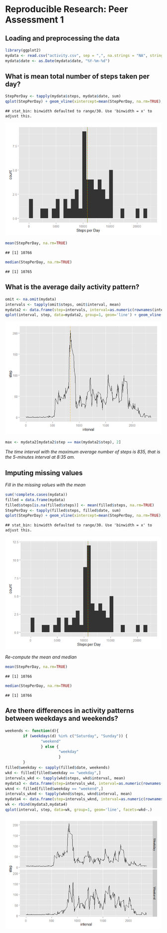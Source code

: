 Reproducible Research: Peer Assessment 1
==========================================

## Loading and preprocessing the data

```r
library(ggplot2)
mydata <- read.csv("activity.csv", sep = ",", na.strings = "NA", stringsAsFactors = FALSE, header = TRUE)
mydata$date <- as.Date(mydata$date, "%Y-%m-%d")
```


## What is mean total number of steps taken per day?

```r
StepPerDay <- tapply(mydata$steps, mydata$date, sum)
qplot(StepPerDay) + geom_vline(xintercept=mean(StepPerDay, na.rm=TRUE), color="red") + geom_vline(xintercept=median(StepPerDay, na.rm=TRUE), color="green" , lty=4) + xlab("Steps per Day")
```

```
## stat_bin: binwidth defaulted to range/30. Use 'binwidth = x' to adjust this.
```

![plot of chunk stepsperday](./PA1_template_files/figure-html/stepsperday.png) 


```r
mean(StepPerDay, na.rm=TRUE)
```

```
## [1] 10766
```


```r
median(StepPerDay, na.rm=TRUE)
```

```
## [1] 10765
```


## What is the average daily activity pattern?

```r
omit <- na.omit(mydata)
intervals <- tapply(omit$steps, omit$interval, mean)
mydata2 <- data.frame(step=intervals, interval=as.numeric(rownames(intervals)))
qplot(interval, step, data=mydata2, group=1, geom='line') + geom_vline(xintercept=mydata2[mydata2$step == max(mydata2$step),2], color="orange", lty=4)
```

![plot of chunk activitypattern](./PA1_template_files/figure-html/activitypattern.png) 


```r
max <- mydata2[mydata2$step == max(mydata2$step), 2]
```

*The time interval with the maximum average number of steps is 835, that is the 5-minutes interval at 8:35 am.*


## Imputing missing values
*Fill in the missing values with the mean*


```r
sum(!complete.cases(mydata))
filled = data.frame(mydata)
filled$steps[is.na(filled$steps)] <- mean(filled$steps, na.rm=TRUE)
StepPerDay <- tapply(filled$steps, filled$date, sum)
qplot(StepPerDay) + geom_vline(xintercept=mean(StepPerDay, na.rm=TRUE), color="red") + geom_vline(xintercept=median(StepPerDay, na.rm=TRUE), color="green", lty=4) + xlab("Steps per Day")
```

```
## stat_bin: binwidth defaulted to range/30. Use 'binwidth = x' to adjust this.
```

![plot of chunk missingvaluefilled](./PA1_template_files/figure-html/missingvaluefilled.png) 

*Re-compute the mean and median*


```r
mean(StepPerDay, na.rm=TRUE)
```

```
## [1] 10766
```


```r
median(StepPerDay, na.rm=TRUE)
```

```
## [1] 10766
```

## Are there differences in activity patterns between weekdays and weekends?

```r
weekends <- function(d){
        if (weekdays(d) %in% c("Saturday", "Sunday")) {
                "weekend"
                } else {
                        "weekday"
                        }
        }
filled$weekday <- sapply(filled$date, weekends)
wkd <- filled[filled$weekday == "weekday",]
intervals_wkd <- tapply(wkd$steps, wkd$interval, mean)
mydata3 <- data.frame(step=intervals_wkd, interval=as.numeric(rownames(intervals_wkd)), wkd="Weekday")
wknd <- filled[filled$weekday == "weekend",]
intervals_wknd <- tapply(wknd$steps, wknd$interval, mean)
mydata4 <- data.frame(step=intervals_wknd, interval=as.numeric(rownames(intervals_wknd)), wkd="Weekend")
wk <- rbind(mydata3,mydata4)  
qplot(interval, step, data=wk, group=1, geom='line', facets=wkd~.)
```

![plot of chunk weekdays-weekends](./PA1_template_files/figure-html/weekdays-weekends.png) 
